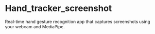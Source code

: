 # Hand_tracker_screenshot
Real-time hand gesture recognition app that captures screenshots using your webcam and MediaPipe.

